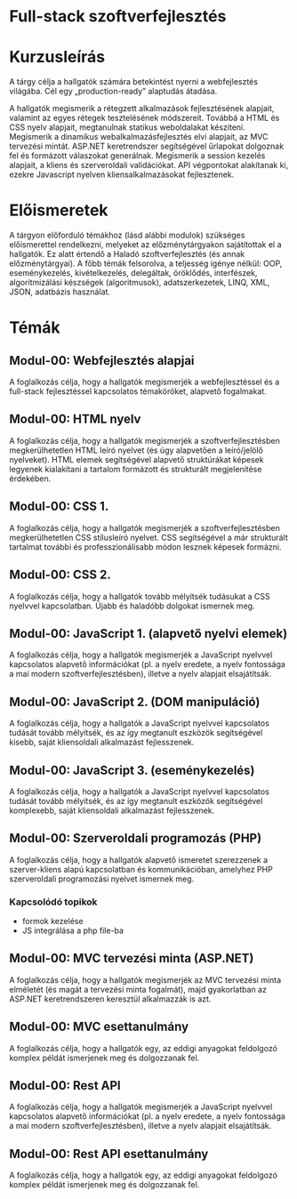 # Full-stack szoftverfejlesztés

# Kurzusleírás
A tárgy célja a hallgatók számára betekintést nyerni a webfejlesztés világába. Cél egy „production-ready” alaptudás átadása.

A hallgatók megismerik a rétegzett alkalmazások fejlesztésének alapjait, valamint az egyes rétegek tesztelésének módszereit. Továbbá a HTML és CSS nyelv alapjait, megtanulnak statikus weboldalakat készíteni. Megismerik a dinamikus webalkalmazásfejlesztés elvi alapjait, az MVC tervezési mintát. ASP.NET keretrendszer segítségével űrlapokat dolgoznak fel és formázott válaszokat generálnak. Megismerik a session kezelés alapjait, a kliens és szerveroldali validációkat. API végpontokat alakítanak ki, ezekre Javascript nyelven kliensalkalmazásokat fejlesztenek.

# Előismeretek
A tárgyon előforduló témákhoz (lásd alábbi modulok) szükséges előismerettel rendelkezni, melyeket az előzménytárgyakon sajátítottak el a hallgatók. Ez alatt értendő a Haladó szoftverfejlesztés (és annak előzménytárgyai). A főbb témák felsorolva, a teljesség igénye nélkül: OOP, eseménykezelés, kivételkezelés, delegáltak, öröklődés, interfészek, algoritmizálási készségek (algoritmusok), adatszerkezetek, LINQ, XML, JSON, adatbázis használat.

# Témák

## Modul-00: Webfejlesztés alapjai
A foglalkozás célja, hogy a hallgatók megismerjék a webfejlesztéssel és a full-stack fejlesztéssel kapcsolatos témaköröket, alapvető fogalmakat.

## Modul-00: HTML nyelv
A foglalkozás célja, hogy a hallgatók megismerjék a szoftverfejlesztésben megkerülhetetlen HTML leíró nyelvet (és úgy alapvetően a leíró/jelölő nyelveket). HTML elemek segítségével alapvető struktúrákat képesek legyenek kialakítani a tartalom formázott és strukturált megjelenítése érdekében.

## Modul-00: CSS 1.
A foglalkozás célja, hogy a hallgatók megismerjék a szoftverfejlesztésben megkerülhetetlen CSS stílusleíró nyelvet. CSS segítségével a már strukturált tartalmat további és professzionálisabb módon lesznek képesek formázni.

## Modul-00: CSS 2.
A foglalkozás célja, hogy a hallgatók tovább mélyítsék tudásukat a CSS nyelvvel kapcsolatban. Újabb és haladóbb dolgokat ismernek meg.

## Modul-00: JavaScript 1. (alapvető nyelvi elemek)
A foglalkozás célja, hogy a hallgatók megismerjék a JavaScript nyelvvel kapcsolatos alapvető információkat (pl. a nyelv eredete, a nyelv fontossága a mai modern szoftverfejlesztésben), illetve a nyelv alapjait elsajátítsák.

## Modul-00: JavaScript 2. (DOM manipuláció)
A foglalkozás célja, hogy a hallgatók a JavaScript nyelvvel kapcsolatos tudását tovább mélyítsék, és az így megtanult eszközök segítségével kisebb, saját kliensoldali alkalmazást fejlesszenek.

## Modul-00: JavaScript 3. (eseménykezelés)
A foglalkozás célja, hogy a hallgatók a JavaScript nyelvvel kapcsolatos tudását tovább mélyítsék, és az így megtanult eszközök segítségével komplexebb, saját kliensoldali alkalmazást fejlesszenek.

## Modul-00: Szerveroldali programozás (PHP)
A foglalkozás célja, hogy a hallgatók alapvető ismeretet szerezzenek a szerver-kliens alapú kapcsolatban és kommunikációban, amelyhez PHP szerveroldali programozási nyelvet ismernek meg.

### Kapcsolódó topikok
- formok kezelése
- JS integrálása a php file-ba

## Modul-00: MVC tervezési minta (ASP.NET)
A foglalkozás célja, hogy a hallgatók megismerjék az MVC tervezési minta elméletét (és magát a tervezési minta fogalmát), majd gyakorlatban az ASP.NET keretrendszeren keresztül alkalmazzák is azt.

## Modul-00: MVC esettanulmány
A foglalkozás célja, hogy a hallgatók egy, az eddigi anyagokat feldolgozó komplex példát ismerjenek meg és dolgozzanak fel.

## Modul-00: Rest API
A foglalkozás célja, hogy a hallgatók megismerjék a JavaScript nyelvvel kapcsolatos alapvető információkat (pl. a nyelv eredete, a nyelv fontossága a mai modern szoftverfejlesztésben), illetve a nyelv alapjait elsajátítsák.

## Modul-00: Rest API esettanulmány
A foglalkozás célja, hogy a hallgatók egy, az eddigi anyagokat feldolgozó komplex példát ismerjenek meg és dolgozzanak fel.
